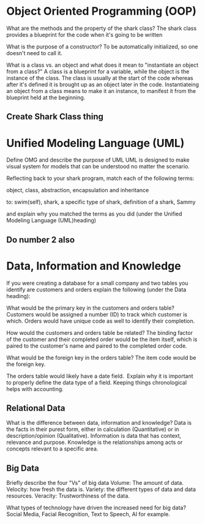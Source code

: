 
# Object Oriented Programming (OOP)
What are the methods and the property of the shark class? 
 The shark class provides a blueprint for the code when it's going to be written

What is the purpose of a constructor? 
 To be automatically initialized, so one doesn't need to call it.

What is a class vs. an object and what does it mean to "instantiate an object from a class?" 
 A class is a blueprint for a variable, while the object is the instance of the class. The class is usually at the start of the code whereas after it's defined it is brought up as an object later in the code. Instantiateing an object from a class means to make it an instance, to manifest it from the blueprint held at the beginning.
 
 ## Create Shark Class thing
 
 # Unified Modeling Language (UML)
 
 Define OMG and describe the purpose of UML 
 UML is designed to make visual system for models that can be understood no matter the scenario.

Reflecting back to your shark program, match each of the following terms: 
 
object, class, abstraction, encapsulation and inheritance  
 
to: swim(self), shark, a specific type of shark, definition of a shark, Sammy 
 
and explain why you matched the terms as you did (under the Unified Modeling Language (UML)heading)
## Do number 2 also


# Data, Information and Knowledge 
If you were creating a database for a small company and two tables you identify are customers and orders explain the following (under the Data heading): 

What would be the primary key in the customers and orders table? 
 Customers would be assigned a number (ID) to track which customer is which. Orders would have unique code as well to identify their completion. 

How would the customers and orders table be related? 
 The binding factor of the customer and their completed order would be the item itself, which is paired to the customer's name and paired to the completed order code.

What would be the foreign key in the orders table?
The item code would be the foreign key.

The orders table would likely have a date field.  Explain why it is important to properly define the data type of a field.
Keeping things chronological helps with accounting.


## Relational Data

What is the difference between data, information and knowledge? 
Data is the facts in their purest form, either in calculation (Quantitative) or in description/opinion (Qualitative).
Information is data that has context, relevance and purpose.
Knowledge is the relationships among acts or concepts relevant to a specific area.

## Big Data
 

Briefly describe the four "Vs" of big data 
Volume: The amount of data.
Velocity: how fresh the data is.
Variety: the different types of data and data resources.
Veracity: Trustworthiness of the data.

What types of technology have driven the increased need for big data?
Social Media, Facial Recognition, Text to Speech, AI for example.

 
 
